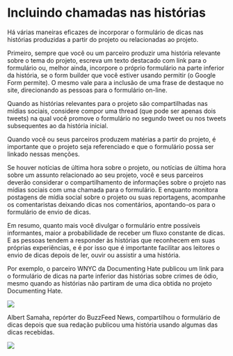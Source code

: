 # Incluindo chamadas nas histórias

Há várias maneiras eficazes de incorporar o formulário de dicas nas histórias produzidas a partir do projeto ou relacionadas ao projeto.

Primeiro, sempre que você ou um parceiro produzir uma história relevante sobre o tema do projeto, escreva um texto destacado com link para o formulário ou, melhor ainda, incorpore o próprio formulário na parte inferior da história, se o form builder que você estiver usando permitir \(o Google Form permite\). O mesmo vale para a inclusão de uma frase de destaque no site, direcionando as pessoas para o formulário on-line.

Quando as histórias relevantes para o projeto são compartilhadas nas mídias sociais, considere compor uma thread \(que pode ser apenas dois tweets\) na qual você promove o formulário no segundo tweet ou nos tweets subsequentes ao da história inicial.

Quando você ou seus parceiros produzem matérias a partir do projeto, é importante que o projeto seja referenciado e que o formulário possa ser linkado nessas menções.

Se houver notícias de última hora sobre o projeto, ou notícias de última hora sobre um assunto relacionado ao seu projeto, você e seus parceiros deverão considerar o compartilhamento de informações sobre o projeto nas mídias sociais com uma chamada para o formulário. E enquanto monitora postagens de mídia social sobre o projeto ou suas reportagens, acompanhe os comentaristas deixando dicas nos comentários, apontando-os para o formulário de envio de dicas.

Em resumo, quanto mais você divulgar o formulário entre possíveis informantes, maior a probabilidade de receber um fluxo constante de dicas. E as pessoas tendem a responder às histórias que reconhecem em suas próprias experiências, e é por isso que é importante facilitar aos leitores o envio de dicas depois de ler, ouvir ou assistir a uma história.

Por exemplo, o parceiro WNYC da Documenting Hate publicou um link para o formulário de dicas na parte inferior das histórias sobre crimes de ódio, mesmo quando as histórias não partiram de uma dica obtida no projeto Documenting Hate.

![](https://github.com/propublica/collaborative-playbook-pt/tree/23a95d41546d4e53e37436bf3e91e9adf0ac44b4/.gitbook/assets/screen-shot-2019-08-09-at-12.12.46-pm.png)

Albert Samaha, repórter do BuzzFeed News, compartilhou o formulário de dicas depois que sua redação publicou uma história usando algumas das dicas recebidas.

![](https://github.com/propublica/collaborative-playbook-pt/tree/23a95d41546d4e53e37436bf3e91e9adf0ac44b4/.gitbook/assets/screen-shot-2019-08-09-at-12.14.34-pm%20%282%29.png)

